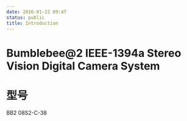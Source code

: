 ```yaml
---
date: 2016-01-22 09:47
status: public
title: Introduction
---
```


# Bumblebee@2 IEEE-1394a Stereo Vision Digital Camera System
# 型号
BB2 08S2-C-38